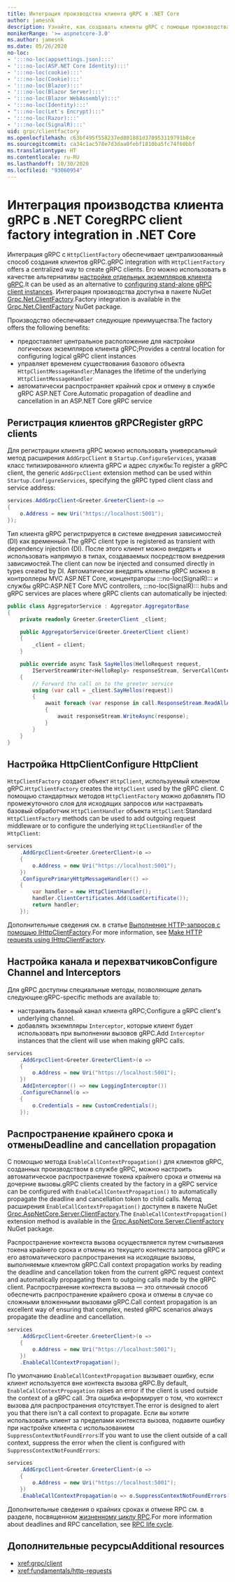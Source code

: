 ```yaml
---
title: Интеграция производства клиента gRPC в .NET Core
author: jamesnk
description: Узнайте, как создавать клиенты gRPC с помощью производства клиента.
monikerRange: '>= aspnetcore-3.0'
ms.author: jamesnk
ms.date: 05/26/2020
no-loc:
- ':::no-loc(appsettings.json):::'
- ':::no-loc(ASP.NET Core Identity):::'
- ':::no-loc(cookie):::'
- ':::no-loc(Cookie):::'
- ':::no-loc(Blazor):::'
- ':::no-loc(Blazor Server):::'
- ':::no-loc(Blazor WebAssembly):::'
- ':::no-loc(Identity):::'
- ":::no-loc(Let's Encrypt):::"
- ':::no-loc(Razor):::'
- ':::no-loc(SignalR):::'
uid: grpc/clientfactory
ms.openlocfilehash: c63bf495f558237ed801881d378953119791b8ce
ms.sourcegitcommit: ca34c1ac578e7d3daa0febf1810ba5fc74f60bbf
ms.translationtype: HT
ms.contentlocale: ru-RU
ms.lasthandoff: 10/30/2020
ms.locfileid: "93060954"
---
```

# <a name="grpc-client-factory-integration-in-net-core"></a><span data-ttu-id="ac8c9-103">Интеграция производства клиента gRPC в .NET Core</span><span class="sxs-lookup"><span data-stu-id="ac8c9-103">gRPC client factory integration in .NET Core</span></span>

<span data-ttu-id="ac8c9-104">Интеграция gRPC с `HttpClientFactory` обеспечивает централизованный способ создания клиентов gRPC.</span><span class="sxs-lookup"><span data-stu-id="ac8c9-104">gRPC integration with `HttpClientFactory` offers a centralized way to create gRPC clients.</span></span> <span data-ttu-id="ac8c9-105">Его можно использовать в качестве альтернативы [настройке отдельных экземпляров клиента gRPC](xref:grpc/client).</span><span class="sxs-lookup"><span data-stu-id="ac8c9-105">It can be used as an alternative to [configuring stand-alone gRPC client instances](xref:grpc/client).</span></span> <span data-ttu-id="ac8c9-106">Интеграция производства доступна в пакете NuGet [Grpc.Net.ClientFactory](https://www.nuget.org/packages/Grpc.Net.ClientFactory).</span><span class="sxs-lookup"><span data-stu-id="ac8c9-106">Factory integration is available in the [Grpc.Net.ClientFactory](https://www.nuget.org/packages/Grpc.Net.ClientFactory) NuGet package.</span></span>

<span data-ttu-id="ac8c9-107">Производство обеспечивает следующие преимущества:</span><span class="sxs-lookup"><span data-stu-id="ac8c9-107">The factory offers the following benefits:</span></span>

* <span data-ttu-id="ac8c9-108">предоставляет центральное расположение для настройки логических экземпляров клиента gRPC;</span><span class="sxs-lookup"><span data-stu-id="ac8c9-108">Provides a central location for configuring logical gRPC client instances</span></span>
* <span data-ttu-id="ac8c9-109">управляет временем существования базового объекта `HttpClientMessageHandler`;</span><span class="sxs-lookup"><span data-stu-id="ac8c9-109">Manages the lifetime of the underlying `HttpClientMessageHandler`</span></span>
* <span data-ttu-id="ac8c9-110">автоматически распространяет крайний срок и отмену в службе gRPC ASP.NET Core.</span><span class="sxs-lookup"><span data-stu-id="ac8c9-110">Automatic propagation of deadline and cancellation in an ASP.NET Core gRPC service</span></span>

## <a name="register-grpc-clients"></a><span data-ttu-id="ac8c9-111">Регистрация клиентов gRPC</span><span class="sxs-lookup"><span data-stu-id="ac8c9-111">Register gRPC clients</span></span>

<span data-ttu-id="ac8c9-112">Для регистрации клиента gRPC можно использовать универсальный метод расширения `AddGrpcClient` в `Startup.ConfigureServices`, указав класс типизированного клиента gRPC и адрес службы:</span><span class="sxs-lookup"><span data-stu-id="ac8c9-112">To register a gRPC client, the generic `AddGrpcClient` extension method can be used within `Startup.ConfigureServices`, specifying the gRPC typed client class and service address:</span></span>

```csharp
services.AddGrpcClient<Greeter.GreeterClient>(o =>
{
    o.Address = new Uri("https://localhost:5001");
});
```

<span data-ttu-id="ac8c9-113">Тип клиента gRPC регистрируется в системе внедрения зависимостей (DI) как временный.</span><span class="sxs-lookup"><span data-stu-id="ac8c9-113">The gRPC client type is registered as transient with dependency injection (DI).</span></span> <span data-ttu-id="ac8c9-114">После этого клиент можно внедрять и использовать напрямую в типах, создаваемых посредством внедрения зависимостей.</span><span class="sxs-lookup"><span data-stu-id="ac8c9-114">The client can now be injected and consumed directly in types created by DI.</span></span> <span data-ttu-id="ac8c9-115">Автоматически внедрять клиенты gRPC можно в контроллеры MVC ASP.NET Core, концентраторы :::no-loc(SignalR)::: и службы gRPC:</span><span class="sxs-lookup"><span data-stu-id="ac8c9-115">ASP.NET Core MVC controllers, :::no-loc(SignalR)::: hubs and gRPC services are places where gRPC clients can automatically be injected:</span></span>

```csharp
public class AggregatorService : Aggregator.AggregatorBase
{
    private readonly Greeter.GreeterClient _client;

    public AggregatorService(Greeter.GreeterClient client)
    {
        _client = client;
    }

    public override async Task SayHellos(HelloRequest request,
        IServerStreamWriter<HelloReply> responseStream, ServerCallContext context)
    {
        // Forward the call on to the greeter service
        using (var call = _client.SayHellos(request))
        {
            await foreach (var response in call.ResponseStream.ReadAllAsync())
            {
                await responseStream.WriteAsync(response);
            }
        }
    }
}
```

## <a name="configure-httpclient"></a><span data-ttu-id="ac8c9-116">Настройка HttpClient</span><span class="sxs-lookup"><span data-stu-id="ac8c9-116">Configure HttpClient</span></span>

<span data-ttu-id="ac8c9-117">`HttpClientFactory` создает объект `HttpClient`, используемый клиентом gRPC.</span><span class="sxs-lookup"><span data-stu-id="ac8c9-117">`HttpClientFactory` creates the `HttpClient` used by the gRPC client.</span></span> <span data-ttu-id="ac8c9-118">С помощью стандартных методов `HttpClientFactory` можно добавлять ПО промежуточного слоя для исходящих запросов или настраивать базовый обработчик `HttpClientHandler` объекта `HttpClient`:</span><span class="sxs-lookup"><span data-stu-id="ac8c9-118">Standard `HttpClientFactory` methods can be used to add outgoing request middleware or to configure the underlying `HttpClientHandler` of the `HttpClient`:</span></span>

```csharp
services
    .AddGrpcClient<Greeter.GreeterClient>(o =>
    {
        o.Address = new Uri("https://localhost:5001");
    })
    .ConfigurePrimaryHttpMessageHandler(() =>
    {
        var handler = new HttpClientHandler();
        handler.ClientCertificates.Add(LoadCertificate());
        return handler;
    });
```

<span data-ttu-id="ac8c9-119">Дополнительные сведения см. в статье [Выполнение HTTP-запросов с помощью IHttpClientFactory](xref:fundamentals/http-requests).</span><span class="sxs-lookup"><span data-stu-id="ac8c9-119">For more information, see [Make HTTP requests using IHttpClientFactory](xref:fundamentals/http-requests).</span></span>

## <a name="configure-channel-and-interceptors"></a><span data-ttu-id="ac8c9-120">Настройка канала и перехватчиков</span><span class="sxs-lookup"><span data-stu-id="ac8c9-120">Configure Channel and Interceptors</span></span>

<span data-ttu-id="ac8c9-121">Для gRPC доступны специальные методы, позволяющие делать следующее:</span><span class="sxs-lookup"><span data-stu-id="ac8c9-121">gRPC-specific methods are available to:</span></span>

* <span data-ttu-id="ac8c9-122">настраивать базовый канал клиента gRPC;</span><span class="sxs-lookup"><span data-stu-id="ac8c9-122">Configure a gRPC client's underlying channel.</span></span>
* <span data-ttu-id="ac8c9-123">добавлять экземпляры `Interceptor`, которые клиент будет использовать при выполнении вызовов gRPC.</span><span class="sxs-lookup"><span data-stu-id="ac8c9-123">Add `Interceptor` instances that the client will use when making gRPC calls.</span></span>

```csharp
services
    .AddGrpcClient<Greeter.GreeterClient>(o =>
    {
        o.Address = new Uri("https://localhost:5001");
    })
    .AddInterceptor(() => new LoggingInterceptor())
    .ConfigureChannel(o =>
    {
        o.Credentials = new CustomCredentials();
    });
```

## <a name="deadline-and-cancellation-propagation"></a><span data-ttu-id="ac8c9-124">Распространение крайнего срока и отмены</span><span class="sxs-lookup"><span data-stu-id="ac8c9-124">Deadline and cancellation propagation</span></span>

<span data-ttu-id="ac8c9-125">С помощью метода `EnableCallContextPropagation()` для клиентов gRPC, созданных производством в службе gRPC, можно настроить автоматическое распространение токена крайнего срока и отмены на дочерние вызовы.</span><span class="sxs-lookup"><span data-stu-id="ac8c9-125">gRPC clients created by the factory in a gRPC service can be configured with `EnableCallContextPropagation()` to automatically propagate the deadline and cancellation token to child calls.</span></span> <span data-ttu-id="ac8c9-126">Метод расширения `EnableCallContextPropagation()` доступен в пакете NuGet [Grpc.AspNetCore.Server.ClientFactory](https://www.nuget.org/packages/Grpc.AspNetCore.Server.ClientFactory).</span><span class="sxs-lookup"><span data-stu-id="ac8c9-126">The `EnableCallContextPropagation()` extension method is available in the [Grpc.AspNetCore.Server.ClientFactory](https://www.nuget.org/packages/Grpc.AspNetCore.Server.ClientFactory) NuGet package.</span></span>

<span data-ttu-id="ac8c9-127">Распространение контекста вызова осуществляется путем считывания токена крайнего срока и отмены из текущего контекста запроса gRPC и его автоматического распространения на исходящие вызовы, выполняемые клиентом gRPC.</span><span class="sxs-lookup"><span data-stu-id="ac8c9-127">Call context propagation works by reading the deadline and cancellation token from the current gRPC request context and automatically propagating them to outgoing calls made by the gRPC client.</span></span> <span data-ttu-id="ac8c9-128">Распространение контекста вызова — это отличный способ обеспечить распространение крайнего срока и отмены в случае со сложными вложенными вызовами gRPC.</span><span class="sxs-lookup"><span data-stu-id="ac8c9-128">Call context propagation is an excellent way of ensuring that complex, nested gRPC scenarios always propagate the deadline and cancellation.</span></span>

```csharp
services
    .AddGrpcClient<Greeter.GreeterClient>(o =>
    {
        o.Address = new Uri("https://localhost:5001");
    })
    .EnableCallContextPropagation();
```

<span data-ttu-id="ac8c9-129">По умолчанию `EnableCallContextPropagation` вызывает ошибку, если клиент используется вне контекста вызова gRPC.</span><span class="sxs-lookup"><span data-stu-id="ac8c9-129">By default, `EnableCallContextPropagation` raises an error if the client is used outside the context of a gRPC call.</span></span> <span data-ttu-id="ac8c9-130">Эта ошибка информирует о том, что контекст вызова для распространения отсутствует.</span><span class="sxs-lookup"><span data-stu-id="ac8c9-130">The error is designed to alert you that there isn't a call context to propagate.</span></span> <span data-ttu-id="ac8c9-131">Если вы хотите использовать клиент за пределами контекста вызова, подавите ошибку при настройке клиента с использованием `SuppressContextNotFoundErrors`:</span><span class="sxs-lookup"><span data-stu-id="ac8c9-131">If you want to use the client outside of a call context, suppress the error when the client is configured with `SuppressContextNotFoundErrors`:</span></span>

```csharp
services
    .AddGrpcClient<Greeter.GreeterClient>(o =>
    {
        o.Address = new Uri("https://localhost:5001");
    })
    .EnableCallContextPropagation(o => o.SuppressContextNotFoundErrors = true);
```

<span data-ttu-id="ac8c9-132">Дополнительные сведения о крайних сроках и отмене RPC см. в разделе, посвященном [жизненному циклу RPC](https://www.grpc.io/docs/guides/concepts/#rpc-life-cycle).</span><span class="sxs-lookup"><span data-stu-id="ac8c9-132">For more information about deadlines and RPC cancellation, see [RPC life cycle](https://www.grpc.io/docs/guides/concepts/#rpc-life-cycle).</span></span>

## <a name="additional-resources"></a><span data-ttu-id="ac8c9-133">Дополнительные ресурсы</span><span class="sxs-lookup"><span data-stu-id="ac8c9-133">Additional resources</span></span>

* <xref:grpc/client>
* <xref:fundamentals/http-requests>
